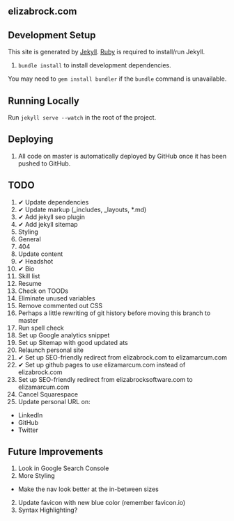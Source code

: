 elizabrock.com
--------------

## Development Setup

This site is generated by [Jekyll](http://jekyllrb.com/). [Ruby](https://www.ruby-lang.org) is required to install/run Jekyll.

1. `bundle install` to install development dependencies.

You may need to `gem install bundler` if the `bundle` command is unavailable.

## Running Locally

Run `jekyll serve --watch` in the root of the project.


## Deploying

1. All code on master is automatically deployed by GitHub once it has been pushed to GitHub.

## TODO

1. ✔ Update dependencies
2. ✔ Update markup (\_includes, \_layouts, \*.md)
3. ✔ Add jekyll seo plugin
4. ✔ Add jekyll sitemap
5. Styling
  1. General
  2. 404
6. Update content
  1. ✔ Headshot
  2. ✔ Bio
  3. Skill list
  4. Resume
7. Check on TOODs
8. Eliminate unused variables
10. Remove commented out CSS
9. Perhaps a little rewriting of git history before moving this branch to master
8. Run spell check
9. Set up Google analytics snippet
10. Set up Sitemap with good updated ats
11. Relaunch personal site
11. ✔ Set up SEO-friendly redirect from elizabrock.com to elizamarcum.com
12. ✔ Set up github pages to use elizamarcum.com instead of elizabrock.com
11. Set up SEO-friendly redirect from elizabrocksoftware.com to elizamarcum.com
13. Cancel Squarespace
14. Update personal URL on:
  * LinkedIn
  * GitHub
  * Twitter

## Future Improvements

1. Look in Google Search Console
2. More Styling
  * Make the nav look better at the in-between sizes
2. Update favicon with new blue color (remember favicon.io)
3. Syntax Highlighting?
